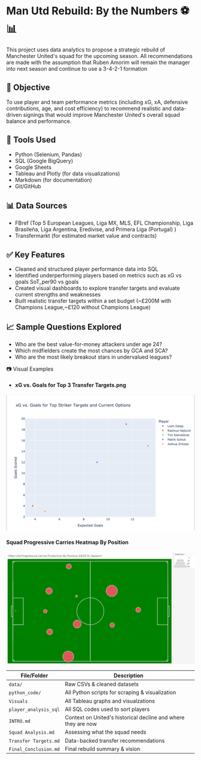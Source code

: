 # Man Utd Rebuild: By the Numbers ⚽📊

This project uses data analytics to propose a strategic rebuild of Manchester United's squad for the upcoming season.
All recommendations are made with the assumption that Ruben Amorim will remain the manager into next season and continue to use a 3-4-2-1 formation

## 📌 Objective
To use player and team performance metrics (including xG, xA, defensive contributions, age, and cost efficiency) to recommend realistic and data-driven signings that would improve Manchester United's overall squad balance and performance.

## 🧰 Tools Used
- Python (Selenium, Pandas)
- SQL (Google BigQuery)
- Google Sheets
- Tableau and Plotly (for data visualizations)
- Markdown (for documentation)
- Git/GitHub

## 📊 Data Sources
- FBref (Top 5 European Leagues, Liga MX, MLS, EFL Championship, Liga Brasileña, Liga Argentina, Eredivise, and Primera Liga (Portugal) )
- Transfermarkt (for estimated market value and contracts)

## ✅ Key Features
- Cleaned and structured player performance data into SQL
- Identified underperforming players based on metrics such as xG vs goals SoT_per90 vs goals
- Created visual dashboards to explore transfer targets and evaluate current strengths and weaknesses
- Built realistic transfer targets within a set budget (~£200M with Champions League,~£120 without Champions League)

## 📈 Sample Questions Explored
- Who are the best value-for-money attackers under age 24?
- Which midfielders create the most chances by GCA and SCA?
- Who are the most likely breakout stars in undervalued leagues?

📷 Visual Examples

- #### xG vs. Goals for Top 3 Transfer Targets.png
![xG vs Goals Chart](Visuals/xG%20vs.%20Goals%20for%20Top%203%20Transfer%20Targets.png)


#### Squad Progressive Carries Heatmap By Position 
![Squad Heatmap](Visuals/Man%20Utd%20Progressive%20Carries%20Production%20By%20Position.png)


| File/Folder           | Description                                     |
| --------------------- | ----------------------------------------------- |
| `data/`               | Raw CSVs & cleaned datasets                     |
| `python_code/`        | All Python scripts for scraping & visualization |
| `Visuals`             | All Tableau graphs and visualzations             |
| `player_analysis_sql` | All SQL codes used to sort players              |
| `INTRO.md`            | Context on United's historical decline and where they are now          |
| `Squad Analysis.md`   | Assessing what the squad needs                   |
| `Transfer Targets.md` | Data-backed transfer recommendations            |
| `Final_Conclusion.md` | Final rebuild summary & vision                  |

